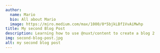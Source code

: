 ```yaml
---
author:
  name: Mario
  bio: All about Mario
  image: https://miro.medium.com/max/1000/0*5bjkLBf1VvAiMwhp
title: My second Blog Post
description: Learning how to use @nuxt/content to create a blog 2
img: second-blog-post.jpg
alt: my second blog post
---
```


<!-- <author :author="author"></author>

## This is a heading

This is some more info

### This is a sub heading

This is some more info

### This is another sub heading

This is some more info

## This is another heading

This is some more info

<div class="p-4 mb-4 text-primary">
  This is HTML inside markdown that has a class of note
</div>

<info-box>
  <template #info-box>
    This is a vue component inside markdown using slots
  </template>
</info-box> -->